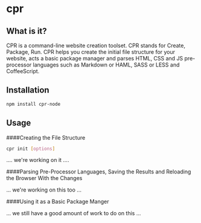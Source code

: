 cpr
===

What is it?
-----------

CPR is a command-line website creation toolset. CPR stands for Create, Package, Run. CPR helps you create the initial file structure for your website, acts a basic package manager and parses HTML, CSS and JS pre-processor languages such as Markdown or HAML, SASS or LESS and CoffeeScript. 

Installation
------------

```bash
npm install cpr-node
```

Usage
-----

####Creating the File Structure

```bash
cpr init [options]
```

.... we're working on it ....

####Parsing Pre-Processor Languages, Saving the Results and Reloading the Browser With the Changes

... we're working on this too ...

####Using it as a Basic Package Manger

... we still have a good amount of work to do on this ...
